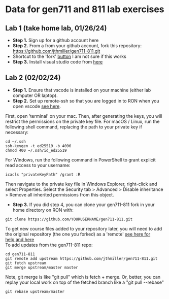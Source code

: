 # Data for gen711 and 811 lab exercises

## Lab 1 (take home lab, 01/26/24)
- **Step 1.** Sign up for a github account here 
- **Step 2.** From a from your github account, fork this repository: https://github.com/jthmiller/gen711-811.git
- Shortcut to the 'fork' [button](https://github.com/jthmiller/gen711-811/fork) I am not sure if this works  
- **Step 3.** Install visual studio code from [here](https://code.visualstudio.com/Download) 

## Lab 2 (02/02/24)
- **Step 1.** Ensure that vscode is installed on your machine (either lab computer OR laptop).
- **Step 2.** Set up remote-ssh so that you are logged in to RON when you open vscode [see here](https://code.visualstudio.com/docs/remote/ssh). 

First, open 'terminal' on your mac. Then, after generating the keys, you will restrict the permissions on the private key file. For macOS / Linux, run the following shell command, replacing the path to your private key if necessary:
```
cd ~/.ssh
ssh-keygen -t ed25519 -b 4096
chmod 400 ~/.ssh/id_ed25519
```
For Windows, run the following command in PowerShell to grant explicit read access to your username:

```
icacls "privateKeyPath" /grant :R
```
Then navigate to the private key file in Windows Explorer, right-click and select Properties. Select the Security tab > Advanced > Disable inheritance > Remove all inherited permissions from this object.


- **Step 3.** If you did step 4, you can clone your gen711-811 fork in your home directory on RON with:  
```
git clone https://github.com/YOURUSERNAME/gen711-811.git
```
To get new course files added to your repository later, you will need to add the original repository (the one you forked) as a 'remote' [see here for help](https://stackoverflow.com/questions/3903817/pull-new-updates-from-original-github-repository-into-forked-github-repository),[and here](https://docs.github.com/en/pull-requests/collaborating-with-pull-requests/working-with-forks/fork-a-repo)  
To add updates from the gen711-811 repo:
```
cd gen711-811
git remote add upstream https://github.com/jthmiller/gen711-811.git
git fetch upstream
git merge upstream/master master
```
Note, git merge is like "git pull" which is fetch + merge. Or, better, you can replay your local work on top of the fetched branch like a "git pull --rebase"
```
git rebase upstream/master
```